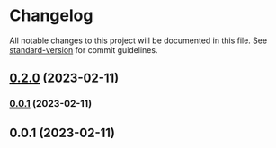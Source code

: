 # Changelog

All notable changes to this project will be documented in this file. See [standard-version](https://github.com/conventional-changelog/standard-version) for commit guidelines.

## [0.2.0](https://github.com/straight-forward-team/stf-ui/compare/v0.0.2...v0.2.0) (2023-02-11)

### [0.0.1](https://github.com/straight-forward-team/stf-ui/compare/v0.23.0...v0.0.1) (2023-02-11)

## 0.0.1 (2023-02-11)
